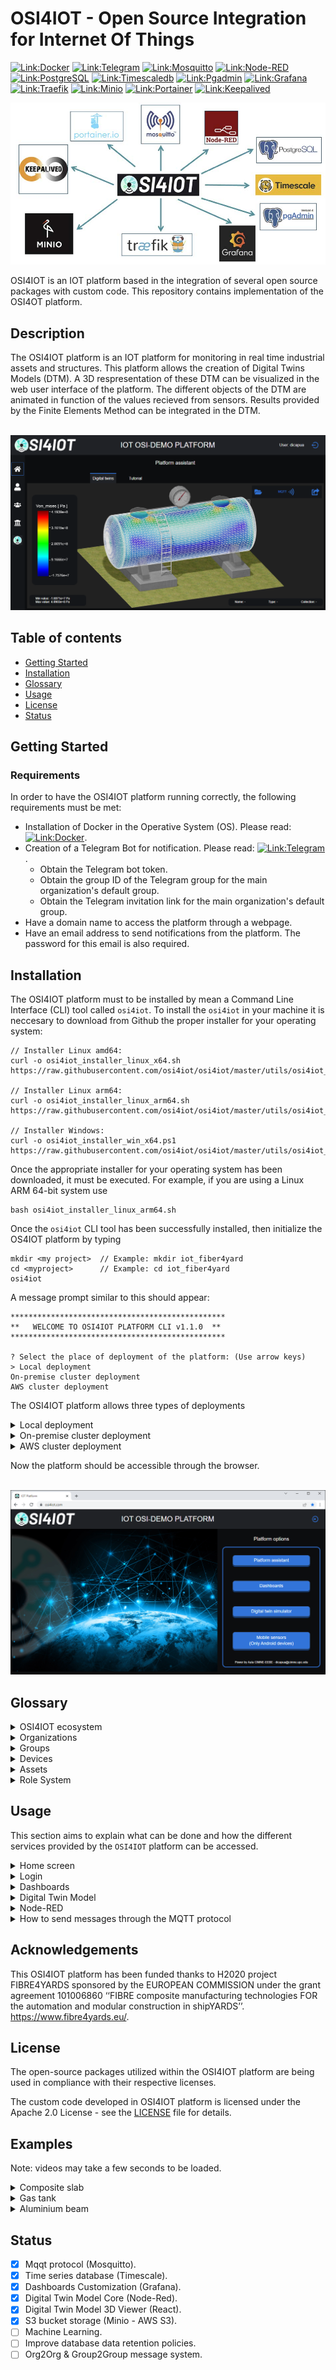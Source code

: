 # OSI4IOT - Open Source Integration for Internet Of Things 

[![Link:Docker](https://img.shields.io/badge/Docker-gray?style=flat&logo=docker&link=https://www.docker.com/)](https://www.docker.com/)
[![Link:Telegram](https://img.shields.io/badge/Telegram-gray?style=flat&logo=telegram&link=https://web.telegram.org/k/)](https://web.telegram.org/k/)
[![Link:Mosquitto](https://img.shields.io/badge/Mosquitto-gray?style=flat-square&logo=Mosquitto&logoColor=blue&link=https://github.com/eclipse/mosquitto)](https://github.com/eclipse/mosquitto)
[![Link:Node-RED](https://img.shields.io/badge/Node--RED-gray?style=flat-square&logo=node-red&logoColor=blue&link=https://github.com/node-red/node-red)](https://github.com/node-red/node-red)
[![Link:PostgreSQL](https://img.shields.io/badge/PostgreSQL-gray?style=flat-square&logo=PostgreSQL&logoColor=blue&link=https://www.postgresql.org/)](https://www.postgresql.org/)
[![Link:Timescaledb](https://img.shields.io/badge/Timescaledb-gray?style=flat-square&logo=Timescaledb&logoColor=blue&link=https://www.timescale.com/)](https://www.timescale.com/)
[![Link:Pgadmin](https://img.shields.io/badge/Pgadmin-gray?style=flat-square&logo=Pgadmin&logoColor=blue&link=https://www.pgadmin.org/)](https://www.pgadmin.org/)
[![Link:Grafana](https://img.shields.io/badge/Grafana-gray?style=flat-square&logo=Grafana&logoColor=blue&link=https://grafana.com/)](https://grafana.com/)
[![Link:Traefik](https://img.shields.io/badge/Traefik-gray?style=flat-square&logo=Traefik&logoColor=blue&link=https://doc.traefik.io/traefik/)](https://doc.traefik.io/traefik/)
[![Link:Minio](https://img.shields.io/badge/Minio-gray?style=flat-square&logo=Minio&logoColor=blue&link=https://min.io/)](https://min.io/)
[![Link:Portainer](https://img.shields.io/badge/Portainer-gray?style=flat-square&logo=Portainer&logoColor=blue&link=https://www.portainer.io/)](https://www.portainer.io/)
[![Link:Keepalived](https://img.shields.io/badge/Keepalived-gray?style=flat&logo=Keepalived&link=https://github.com/acassen/keepalived)](https://github.com/acassen/keepalived)



![img:intro_0](./docs/img/intro_0.jpg)

OSI4IOT is an IOT platform based in the integration of several open source packages with custom code. This repository contains implementation of the OSI4OT platform.

## Description

The OSI4IOT platform is an IOT platform for monitoring in real time industrial assets and structures.
This platform allows the creation of Digital Twins Models (DTM). A 3D respresentation of these DTM can be visualized in the web user interface of the platform. The different objects of the DTM are animated in function of the values recieved from sensors. Results provided by the Finite Elements Method can be integrated in the DTM. <br/><br/>

![img:description_tank](./docs/img/description_tank.png)

## Table of contents
- [Getting Started](#getting_started)
- [Installation](#installation)
- [Glossary](#glossary)
- [Usage](#usage)
- [License](#license)
- [Status](#status)


## Getting Started

### Requirements

In order to have the OSI4IOT platform running correctly, the following requirements must be met:
-	Installation of Docker in the Operative System (OS). Please read: [![Link:Docker](https://img.shields.io/badge/Docker-Manual-blue?style=flat&logo=GitBook&logoColor=blue&link=LINK)](./docs/docker.md).
-	Creation of a Telegram Bot for notification. Please read: [![Link:Telegram](https://img.shields.io/badge/Telegram-Manual-blue?style=flat&logo=GitBook&logoColor=blue&link=LINK)](./docs/telegram.md).
    -	Obtain the Telegram bot token.
    -	Obtain the group ID of the Telegram group for the main organization's default group.
    -	Obtain the Telegram invitation link for the main organization's default group.
-	Have a domain name to access the platform through a webpage.
-	Have an email address to send notifications from the platform. The password for this email is also required.

## Installation

The OSI4IOT platform must to be installed by mean a Command Line Interface (CLI) tool called `osi4iot`. To install the `osi4iot` in your machine it is neccesary to download from Github the proper installer for your operating system:

    // Installer Linux amd64:
    curl -o osi4iot_installer_linux_x64.sh https://raw.githubusercontent.com/osi4iot/osi4iot/master/utils/osi4iot_cli/dist/linux_x64/osi4iot_installer_linux_x64.sh

    // Installer Linux arm64:
    curl -o osi4iot_installer_linux_arm64.sh https://raw.githubusercontent.com/osi4iot/osi4iot/master/utils/osi4iot_cli/dist/linux_arm64/osi4iot_installer_linux_arm64.sh

    // Installer Windows:
    curl -o osi4iot_installer_win_x64.ps1 https://raw.githubusercontent.com/osi4iot/osi4iot/master/utils/osi4iot_cli/dist/win_x64/osi4iot_installer_winx_x64.ps1

Once the appropriate installer for your operating system has been downloaded, it must be executed. For example, if you are using a Linux ARM 64-bit system use 

    bash osi4iot_installer_linux_arm64.sh

Once the `osi4iot` CLI tool has been successfully installed, then initialize the OS4IOT platform by typing

    mkdir <my project>  // Example: mkdir iot_fiber4yard
    cd <myproject>      // Example: cd iot_fiber4yard
    osi4iot

A message prompt similar to this should appear:

    ************************************************
    **   WELCOME TO OSI4IOT PLATFORM CLI v1.1.0  **
    ************************************************

    ? Select the place of deployment of the platform: (Use arrow keys)
    > Local deployment
    On-premise cluster deployment
    AWS cluster deployment

The OSI4IOT platform allows three types of deployments

<details>
<summary> Local deployment </summary> 
<p>

The local deployment option if for install the OSI4IOT plataform in a single machine.
Select the local deployment option. The following options will be available

    ************************************************
    **   WELCOME TO OSI4IOT PLATFORM CLI v1.1.0  **
    ************************************************

    ? Select the place of deployment of the platform: Local deployment

    Init platform
    Run platform
    Clear screen
    List organizations
    Create organization
    Update organization
    Remove organization
    Recover nodered instances
    List nodes
    Add nodes
    Remove node
    Update domain certs
    Platform status
    Stop platform
    Delete platform
    Exit

To initialize the platform for first time, use

    Init platform

Several fields will be then prompt to be input. If enter pressed, the option between parenthesis will be inserted instead.

    ************************************************
    **   WELCOME TO OSI4IOT PLATFORM CLI v1.1.0  **
    ************************************************

    ? Select the place of deployment of the platform: Local deployment

    ? Choose one of the following options:  Init platform
    ? Platform name: OSI-DEMO
    ? Domain name: iot_fiber4yards_demo.org
    ? Platform motivational phrase: Open source integration for internet of things
    ? Platform admin first name: admin_f4y
    ? Platform admin last name: demo
    ? Platform admin user name: admin_f4y_demo
    ? Platform admin email: admin_f4y_demo@gmail.com
    ? Platform admin password: **************
    ? Retype platform admin password: **************
    ? Min longitude of the geographical zone of the platform: -10.56884765625
    ? Max longitude of the geographical zone of the platform: 1.42822265625
    ? Min latitude of the geographical zone of the platform: 35.55010533588552
    ? Max latitude of the geographical zone of the platform: 44.134913443750726
    ? Default time zone: Europe/Madrid
    ? Main organization name: My main org
    ? Main organization acronym: MYORG
    ? Main organization address: fake street, fake number
    ? Main organization city: fake city
    ? Main organization zip code: 00000
    ? Main organization state/province: fake province
    ? Main organization country: Spain
    ? Telegram boottoken for main organization default group: 5342540378:AAHrJ4ABFiX54m6uf9RvxHxLRKeo0dGiHA0
    ? Telegram chat id for main organization default group: -694425020
    ? Telegram invitation link for main organization default group: https://t.me/+MgGprvw5SAozODq0
    ? Number of node-red instances in main org: 3
    ? Email account for platform notifications: admin_f4y_demo@gmail.com
    ? Email account password: **************
    ? S3 storage bucket name: osi-demo

A guideline for the local deployment can be found in [![Link:local_deployment](https://img.shields.io/badge/Local_Deployment-Manual-blue?style=flat&logo=GitBook&logoColor=blue&link=LINK)](./docs/local_deployment.md).

Next, select the type of certificate for your domain SSL certification.

    ? Choose the type of domain ssl certs to be used: (Use arrow keys)
    > No certs
    Certs provided by an CA
    Let's encrypt certs and AWS Route 53
    AWS Certificate Manager

A guideline for the SSL certificates is found in [![Link:ssl_certs](https://img.shields.io/badge/SSL_Certs-Manual-blue?style=flat&logo=GitBook&logoColor=blue&link=LINK)](./docs/ssl_certs.md).

If the certificates are correctly introduced, the platform should be initialized correctly. A similar image to this one should be obtained.

![local:CA:0](./docs/img/cli_installed.jpg)

</p>
</details>

<details>
<summary> On-premise cluster deployment </summary> 
<p>
The on-premise cluster deployment option if for install the OSI4IOT plataform in a cluster of machines on-premise.
</p>
</details>

<details>
<summary> AWS cluster deployment </summary> 
<p>
The AWS cluster deployment option if for install the OSI4IOT plataform in a cluster of machines on AWS.
</p>
</details>

Now the platform should be accessible through the browser.
<br/><br/>

![local:CA:0](./docs/img/web_home.png)

<!-- ## Other Instructions, Specifications, Attributes, or Project Info -->
<!-- ### Docker  -->

## Glossary
<details>
<summary> OSI4IOT ecosystem </summary>  
<p>
The `OSI4IOT` platform is not limited to monitor different sensors and to provide an equivalent 3D digital twin of an asset. When considering the IOT technologies, large and distinct information can be gathered, post-processed and generated by different stakeholders. To control that the information is only accessible to the right person, the platform considers different levels of abstraction:

-	Organizations
-	Groups
-	Devices
-	Assets

![img:glossary:industry4.0](./docs/img/industry4_0.svg)



</p>
</details>

<details>
<summary> Organizations </summary>  
<p>

`Organizations` are the most external level of hierarchy found in the platform. An `Organization` represents an `stakeholder` in the `OSI4IOT ecosystem`. A `stakeholder` can be either a `cluster of organizations` or a `unique organization`. The contents of a `stakeholder` is not limitted to the `partial` or `complete` content of the `same` organization, but `partial` or `complete` contents of `different` organizations. 
<br/><br/>
![img:glossary:stakeholders](./docs/img/stakeholders.svg)

Only the `platform admin` has access to all the information stored in each `stakeholder`, however, `different organizations` can share with each other partial information through a `organization-to-organization message protocol`.

### The simple organization
___
The simplest stakeholder would be to harbor the `partial` or `complete` contents of a `unique organization`. In this case the stakeholder could be just a company and the immediate inner level of hierarchy, the `group` level, could be departments of the company.

### Partners and more complex structures
___
When the structure of the stakeholder is not straightforward, for example in the case of a `cluster of organizations` harboring `partial` or `complete` content of the `different` organizations.

This type of structure could be useful in the case of a `single organization` that not only subdivides its structure into departments at the `group` level, but also when it has to manage data coming from different sources such as partner organizations, customers and suppliers integrated into the platform.

The most complex infrastructure that can be deployed and integrated in the `OSI4IOT` platform would be the case of different organizations working together (`cluster`) and wanting to digitalize and interconnect their processes and information generated. In this case the stakeholder level would be the `cluster` and the `group` level would be comprised from `organization's departments` to `partners`.

Inside the platform, the `organizations` or `stakeholders` are geolocated and displayed in the map with all their content information (`groups`, `devices` and `assets`).

In the map, first you can see a general view with all the `organizations` included in the platform.

<br/><br/>
![img:glossary:industry4.0:map](./docs/img/web-map-orgs.png)

If one of the `leaflets` are selected, the view will focus on the building of the selected `organization`.

<br/><br/>
![img:glossary:stakeholders:ma](./docs/img/web_orgs.png)

</p>
</details>

<details>
<summary> Groups </summary>  
<p>

The next level of hierarchy is the `group`. This level offers the possibility to divide the data stored in the platform in different compartments. This way only members that are at the `organizations` level can access to all the groups, but a unique member of a specific group cannot access the information of another group.

![img:glossary:groups](./docs/img/groups.svg)

Although a member of `Group 1` would not have access to `Group 2`. There is the possibility to share information between groups using a `group-to-group message protocol` similar to the protocol between `organizations`.

Inside the platform, the `groups` are geolocated and displayed in the map inside the domain of their `organization`, the information that can be displayed are the `devices` and `nodes` of the `group`.


![img:glossary:groups:map](./docs/img/web_group.png)

</p>
</details>


<details>
<summary> Devices </summary>  
<p>
The type of information stored inside a `group` are `devices`. These are the next hierarchy level. Each `group` within an `organization` can have several `devices` connected to internet to send data. These `devices` can be PLCs, microcontrollers, microcomputers (like Raspberry Pi), IOT gateways (like SIMATIC IOT2050 of Siemens), etc. 
<br/><br/>

![img:glossary:devices](./docs/img/devices.svg)

In the platform, the `devices` are geolocated inside their corresponding `group` and displayed with a bubble. Each `device` contains `assets`.
<br/><br/>
![img:glossary:devices:map](./docs/img/web_dev.png)
</p>
</details>

<details>
<summary> Assets </summary>  
<p>

A `device` can have one or more industrial machines connected to it in order to control the production process. This machines or parts of a machine are represented by an abstraction called `asset`.
<br/><br/>
![img:glossary:assets](./docs/img/assets.svg)

Inside an `asset` can have the following components:

-	Sensors

    An `asset` can have multiple sensors to measure the relevant parameters that allow defining its status. Temperature, pressure, viscosity or accelerometer sensors are typically used in the manufacturing industry.

-	Digital twins

    An `asset` can have one or several digital twins. A digital twin is a virtual model designed for accurately reflect the physical state of the asset. The function of the digital twin models are the following. 

    -	Asset state monitoring
    -	Predictive maintenance
    -	Alert system in case of incidents

    To implement a digital twin, machine learning models trained by mean of the data collected by the sensors, can be used. Other methodologies, such as the application of model order reduction to physically-based model are also available.

-	Asset state

    The state of the `asset` at a given instant is defined by a set of parameters. These parameters are obtained from the data collected by the sensors and from some evolution model. It is important to store in a database the historical evolution of the asset state so that they can be used in the development of digital twins.

-	Asset topics

    The communication protocols typically used in IOT technologies (MQTT, Apache Kafka and Apache Pulsar) use the term topic to refer to the text string used to filter the messages that a publisher sends to the receivers.
    It is necessary to store in database a list of the different topics used to send data related with the assets.

<!-- -	Product list
-	Product tracking
-	Supplies management -->

</p>
</details>

<details>
<summary> Role System  </summary> 
<p>
Once you understand the key points of the platform components, the hierarchy levels and what is the purpose of each level. The other missing part is how to manage the platform components. This is the purpose of the role managing system, which associates a role to certain levels.

If logged into the platform, the first thing that you will see is the role menu bar in the left. From bottom to top of the role menu bar we have:

- Super Admin: role associated generally to the people who are in charge of the `platform` and generally install it.
- Organizations Admin: role associated to the management of the `organizations`, creation of `groups`, etc.
- Groups Admin: role associated to the management of `groups`, creation of `devices` and `assets`.
- User: role associated with the management of the personal information of the corresponding user.

![img:glossary:roles:general](./docs/img/role_general.png)

The hierarchy of roles is established as: 

`Super Admin` > `Organizations Admin` > `Groups Admin` > `User`

The `home` button is just the viewer and it is available to all the roles. The descendent order implicates that the role below is of higher rank, for example a `Super Admin` can manage the same information as the `Organizations Admin`, but not otherwise. 

The following picture illustrates the information that can be accessed by the different roles.
 <br/><br/>
![img:glossary:roles](./docs/img/roles.svg)
</p>
</details>

## Usage

This section aims to explain what can be done and how the different services provided by the `OSI4IOT` platform can be accessed.

<details>
<summary> Home screen  </summary>  
<p>
The home screen hosted in the the domain provided in the CLI offers 4 possibilities:

- Platform assistant:

    The core of the platform where the different users can access to all information stored in the platform. It gives access to the managing role menus.

- Dashboards

    Use this option to open Grafana application in another browser tab.

- Digital twin simulator

    This option is a simulator for the Digital Twin Models. This simulator allows to modify the parameters of the `DTM` in real time. With this, you can display the model in a device and control the simulation parameters from another one.

- Mobile sensors (Only Android devices)

    This option is used to demonstrate that the platform also integrates mobile technology. For example, it is possible to capture the accelerometers of an Android phone or even use machine learning models to label information from a picture taken by the phone.

</p>
</details>

<details>
<summary> Login  </summary>  
<p>
The first thing that is needed is the access through the login screen. If you are the `Super Admin`, then you will login with the credentials introduced in the `CLI`, however if you are not the one who initialized the platform or have a lower rank assigned, then you will need to be invited by the `Super Admin`. This is easily done by means of adding a new user (you need an e-mail) in the `Global users` tab of the actions available to the `Super Admin`.

Click on the top right icon to login.

![img:login_0](./docs/img/web_login_0.png)

Then fill the form and submit.

![img:login_1](./docs/img/web_login_1.png)

Then you will be redirected to the Platform assistant app, where you will be able to see the different organizations in the map.

</p>
</details>

<details>
<summary> Dashboards  </summary>  
<p>

One of the type of information that can be visualized are dashboards, useful to desplay simple sensor data and with the option to send alerts through the notification system when a certain threshold is trespassed. 

It can be accessed from the viewer by clicking the `dashboard` icon. 

![img:dashboards_0](./docs/img/web_dashboards_0.png)

Then the dashboard is displayed. In this example the measurements of a temperature sensor.

![img:dashboards_1](./docs/img/web_dashboards_1.png)

The same result can be achieved from the `Dashboards` option in the home screen. A list of the different dashboards is shown, the access to the list depends on the account rank of the user, then select the appropiate dashboard.

![img:dashboards_2](./docs/img/web_dashboards_2.png)


</p>
</details>

<details>
<summary> Digital Twin Model  </summary>  
<p>

The other type of information that can be displayed are the `Digital Twin Models` (`DTM`). They can be accessed when selecting a device, and by clicking the `DTM` icon (three boxes), the viewer will load a 3D digital twin.

![img:dtm_0](./docs/img/web_dtm_0.png)

Here you can control and monitor the sensor information, in this example, the level of water in a tank on top of a building structure. The rendering offers the possibility to show the current results in the format of a `Finite Element Method` mesh or in short `FEM` mesh. For example the distribution of stresses in the floor and at the current time to plot the deformation, in real scale or custom. The platform offers the possibility to lock the measurements and use the simulator to observe hypothetical scenarios. Sensors embedded in the digital twin can also be accessed by clicking the sensor in the 3D model.

![img:dtm_1](./docs/img/web_dtm_1.png)

It can also be the case that you may want to monitor an asset with the 3D view while simulating the model with an external device. This can be done by using the `Digital Twin Simulator` option in the home screen. You will see in real time the modifications introduced in the simulation.

![img:dtm_2](./docs/img/web_dtm_2.png)


</p>
</details>


<details>
<summary> Node-RED  </summary>  
<p>

Any 'DTM' requires a logic to analyze in real time the information coming from the sensors and decide whether to trigger an alert when something goes wrong. This task can be done with the help of Node-RED, an open source package that allows graphically to interconnect the data and manipulate it. You can either create custom boxes or use existing template boxes to design the flow diagram of the logic of your `devices`.

![img:node-red](./docs/img/web-node-red.png)

The Node-RED instances can be accessed by clicking into the Node-RED icon in the map.

![img:node-red:access](./docs/img/web-node-red-access.png)

</p>
</details>

<!-- ## Contributing
We welcome contributions to OSI4IOT. Please read [CONTRIBUTING.md](https://github.com/%3Cyour_username%3E/OSI4IOT/blob/master/CONTRIBUTING.md) for more information. -->

<details><summary> How to send messages through the MQTT protocol </summary>
<p>

The platform uses `Mosquitto` as the message broker. This message protocol uses a `publish`/`subscribe` model associated to a `topic`. `Topics` are the channels of information where a `device` can connect to `publish` data or `subscribe` to fetch information.

The platform implements a specific format to communicate through the MQQT protocol. Note that `devices` are associated to `groups`, and they send information through a `topic`. However, the format also takes into account the type of information that is sent in the `topic`. Therefore the format required to establish communication from a `device` to the platform is:

    <topic type>/Group_<group hash>/Device_<device hash>/Topic_<topic hash>

Topic types:

- dev2pdb : Device to platform database.
- dev2pdb_wt : Device to platform database with timestamp.
- dev2pdb_ma : Device to platform database messages array.
- dev_sim_2dtm: Simulated device to DTM.
- dtm_as2pdb : DTM assets state to platform database.
- dtm_sim_as2dts: DTM simulated assets state to DTS.          
- dtm_fmv2pdb: DTM fem modal value to platform database.  
- dtm_sim_fmv2dts: DTM simulated fem modal value to DTS.

Besides complying with the format, the security of the platform ensures that only the roles that can manage devices are allowed to send or receive information through a topic. Therefore you need to connect through credentials to the platform prior to use a `topic`.

Not only users can use their credentials to send or receive information. There is the option that the `device` that `publish` and `subscribes` to the `topic` does itself. In that case, there is the option to download the `SSL certificates`, three certficates (`CA`,`Client Certificate`, `Client Key`). This method enables the device to send or fetch information without any account.

![img:mqtt:ssl](./docs/img/mqtt-SSL.png)

There is a more complete manual on how to communicate and use the MQTT protocol available in [![Link:MQTTX](https://img.shields.io/badge/MQTTX-Manual-blue?style=flat&logo=GitBook&logoColor=blue&link=LINK)](./docs/MQQTX.md).

</p>
</details>

## Acknowledgements

This OSI4IOT platform has been funded thanks to H2020 project FIBRE4YARDS sponsored by the EUROPEAN COMMISSION under the grant agreement 101006860 ‘‘FIBRE composite manufacturing technologies FOR the automation and modular construction in shipYARDS’’. https://www.fibre4yards.eu/.
 <br/>
## License

The open-source packages utilized within the OSI4IOT platform are being used in compliance with their respective licenses.

The custom code developed in OSI4IOT platform is licensed under the Apache 2.0 License - see the [LICENSE](https://github.com/osi4iot/OSI4IOT/blob/master/LICENSE) file for details.

## Examples

Note: videos may take a few seconds to be loaded.

<details>
<summary> Composite slab </summary>  
<p>

![vid:pool](./docs/img/pool_r.gif)

</p>
</details>

<details>
<summary> Gas tank </summary>  
<p>

![vid:tank](./docs/img/tank_r.gif)

</p>
</details>

<details>
<summary> Aluminium beam </summary>  
<p>

![vid:beam](./docs/img/beam_r.gif)

</p>
</details>

## Status

- [x] Mqqt protocol (Mosquitto).
- [x] Time series database (Timescale).
- [x] Dashboards Customization (Grafana).
- [x] Digital Twin Model Core (Node-Red).
- [x] Digital Twin Model 3D Viewer (React).
- [x] S3 bucket storage (Minio - AWS S3).
- [ ] Machine Learning.
- [ ] Improve database data retention policies.
- [ ] Org2Org & Group2Group message system.   
